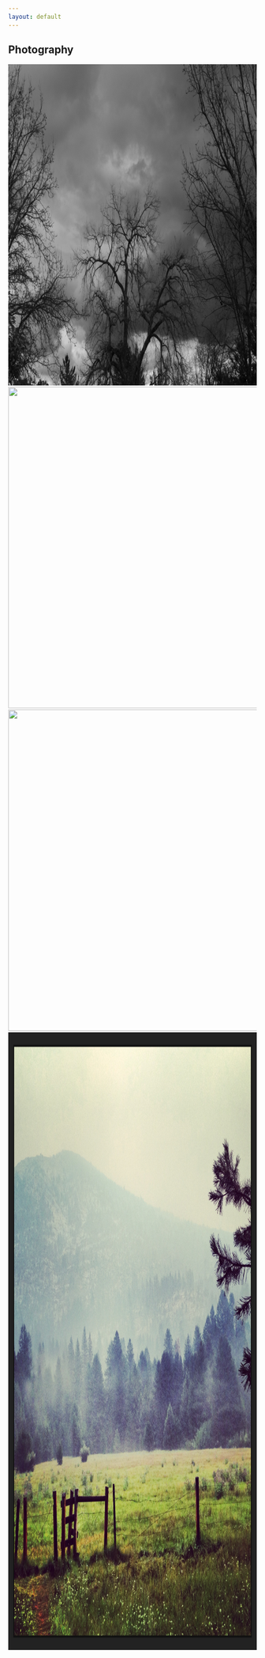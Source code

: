 ```yaml
---
layout: default
---
```


## Photography

<img src="oaktree.jpg" width="1250" height="650">     


<img src="spanish_moss_1.jpg" width="1250" height="650">     


<img src="spanish_moss_2.jpg" width="1250" height="650">     


<img src="meadow.jpg" width="1250" height="1250">     
